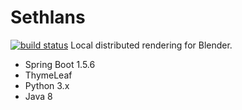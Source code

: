 Sethlans
=======
[![build status](https://gitlab.com/marioestrella/sethlans/badges/master/build.svg)](https://gitlab.com/marioestrella/sethlans/commits/master)
Local distributed rendering for Blender.
 - Spring Boot 1.5.6
 - ThymeLeaf
 - Python 3.x
 - Java 8

